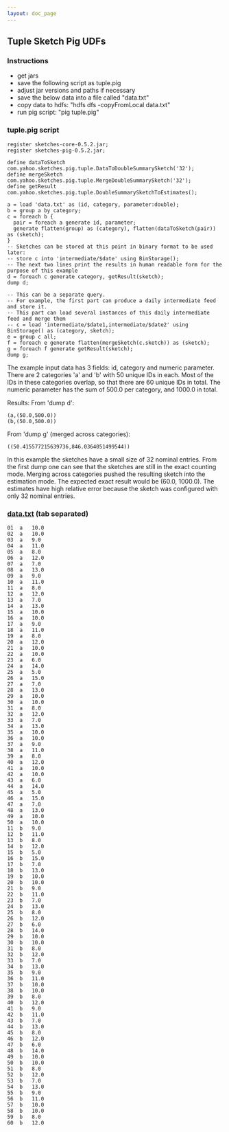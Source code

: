 ```yaml
---
layout: doc_page
---
```


## Tuple Sketch Pig UDFs

### Instructions

* get jars
* save the following script as tuple.pig
* adjust jar versions and paths if necessary
* save the below data into a file called "data.txt"
* copy data to hdfs: "hdfs dfs -copyFromLocal data.txt"
* run pig script: "pig tuple.pig"

### tuple.pig script

    register sketches-core-0.5.2.jar;
    register sketches-pig-0.5.2.jar;

    define dataToSketch com.yahoo.sketches.pig.tuple.DataToDoubleSummarySketch('32');
    define mergeSketch com.yahoo.sketches.pig.tuple.MergeDoubleSummarySketch('32');
    define getResult com.yahoo.sketches.pig.tuple.DoubleSummarySketchToEstimates();

    a = load 'data.txt' as (id, category, parameter:double);
    b = group a by category;
    c = foreach b {
      pair = foreach a generate id, parameter;
      generate flatten(group) as (category), flatten(dataToSketch(pair)) as (sketch);
    }
    -- Sketches can be stored at this point in binary format to be used later:
    -- store c into 'intermediate/$date' using BinStorage();
    -- The next two lines print the results in human readable form for the purpose of this example
    d = foreach c generate category, getResult(sketch);
    dump d;

    -- This can be a separate query.
    -- For example, the first part can produce a daily intermediate feed and store it.
    -- This part can load several instances of this daily intermediate feed and merge them
    -- c = load 'intermediate/$date1,intermediate/$date2' using BinStorage() as (category, sketch);
    e = group c all;
    f = foreach e generate flatten(mergeSketch(c.sketch)) as (sketch);
    g = foreach f generate getResult(sketch);
    dump g;

The example input data has 3 fields: id, category and numeric parameter.
There are 2 categories 'a' and 'b' with 50 unique IDs in each.
Most of the IDs in these categories overlap, so that there are 60 unique IDs in total.
The numeric parameter has the sum of 500.0 per category, and 1000.0 in total.

Results:
From 'dump d':

    (a,(50.0,500.0))
    (b,(50.0,500.0))

From 'dump g' (merged across categories):

    ((50.415577215639736,846.0364051499544))

In this example the sketches have a small size of 32 nominal entries. From the first dump one can see that the sketches are still in the exact counting mode.
Merging across categories pushed the resulting sketch into the estimation mode. The expected exact result would be (60.0, 1000.0).
The estimates have high relative error because the sketch was configured with only 32 nominal entries.

### [data.txt](data.txt) (tab separated)
    01	a	10.0
    02	a	10.0
    03	a	9.0
    04	a	11.0
    05	a	8.0
    06	a	12.0
    07	a	7.0
    08	a	13.0
    09	a	9.0
    10	a	11.0
    11	a	8.0
    12	a	12.0
    13	a	7.0
    14	a	13.0
    15	a	10.0
    16	a	10.0
    17	a	9.0
    18	a	11.0
    19	a	8.0
    20	a	12.0
    21	a	10.0
    22	a	10.0
    23	a	6.0
    24	a	14.0
    25	a	5.0
    26	a	15.0
    27	a	7.0
    28	a	13.0
    29	a	10.0
    30	a	10.0
    31	a	8.0
    32	a	12.0
    33	a	7.0
    34	a	13.0
    35	a	10.0
    36	a	10.0
    37	a	9.0
    38	a	11.0
    39	a	8.0
    40	a	12.0
    41	a	10.0
    42	a	10.0
    43	a	6.0
    44	a	14.0
    45	a	5.0
    46	a	15.0
    47	a	7.0
    48	a	13.0
    49	a	10.0
    50	a	10.0
    11	b	9.0
    12	b	11.0
    13	b	8.0
    14	b	12.0
    15	b	5.0
    16	b	15.0
    17	b	7.0
    18	b	13.0
    19	b	10.0
    20	b	10.0
    21	b	9.0
    22	b	11.0
    23	b	7.0
    24	b	13.0
    25	b	8.0
    26	b	12.0
    27	b	6.0
    28	b	14.0
    29	b	10.0
    30	b	10.0
    31	b	8.0
    32	b	12.0
    33	b	7.0
    34	b	13.0
    35	b	9.0
    36	b	11.0
    37	b	10.0
    38	b	10.0
    39	b	8.0
    40	b	12.0
    41	b	9.0
    42	b	11.0
    43	b	7.0
    44	b	13.0
    45	b	8.0
    46	b	12.0
    47	b	6.0
    48	b	14.0
    49	b	10.0
    50	b	10.0
    51	b	8.0
    52	b	12.0
    53	b	7.0
    54	b	13.0
    55	b	9.0
    56	b	11.0
    57	b	10.0
    58	b	10.0
    59	b	8.0
    60	b	12.0
